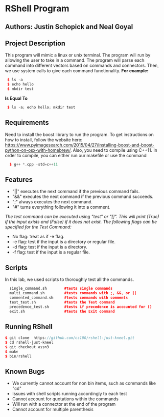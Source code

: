 # RShell Program
## Authors: Justin Schopick and Neal Goyal

## Project Description
This program will mimic a linux or unix terminal. The program will run by allowing the user to take in a command. The program will parse each command into different vectors based on commands and connectors. Then, we use system calls to give each command functionality.
**For example:**
```c++
 $ ls -a
 $ echo hello
 $ mkdir test
```
**Is Equal To**
```c++
 $ ls -a; echo hello; mkdir test
```
## Requirements
Need to install the boost library to run the program. To get instructions on how to install, follow the website here: https://www.pyimagesearch.com/2015/04/27/installing-boost-and-boost-python-on-osx-with-homebrew/. Also, you need to compile using C++11. In order to compile, you can either run our makefile or use the command
```c++
  $ g++ *.cpp -std=c++11
```
## Features
* "||" executes the next command if the previous command fails.
* "&&" executes the next command if the previous command succeeds.
* ";" always executes the next command.
* "#" turns everything following it into a comment.

*The test command can be executed using "test" or "[]". This will print (True) if the input exists and (False) if it does not exist. The following flags can be specified for the Test Command:*
* No flag: treat as if -e flag.
* -e flag: test if the input is a directory or regular file.
* -d flag: test if the input is a directory.
* -f flag: test if the input is a regular file.

## Scripts
In this lab, we used scripts to thoroughly test all the commands.
```c++
  single_command.sh        #tests single commands
  multi_command.sh         #tests commands with ;, &&, or ||
  commented_command.sh     #tests commands with comments
  test_test.sh             #tests the Test command
  precedence_test.sh       #tests if precedence is accounted for ()
  exit.sh                  #tests the Exit command
```

## Running RShell
```c++
$ git clone  https://github.com/cs100/rshell-just-kneel.git
$ cd rshell-just-kneel
$ git checkout assn3
$ make
$ bin/rshell
```

## Known Bugs
- We currently cannot account for non bin items, such as commands like "cd"
- Issues with shell scripts running accordingly to each test
- Cannot account for quotations within the commands
- Will run with a connector at the end of the program
- Cannot account for multiple parenthesis
